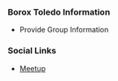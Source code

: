 ### Borox Toledo Information
* Provide Group Information

### Social Links
* [Meetup](https://www.meetup.com/owasp-borox-toledo-meetup-group/)


